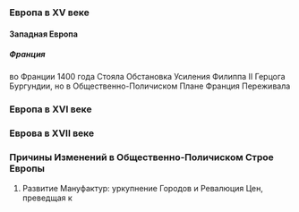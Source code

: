 ### Европа в XV веке
#### Западная Европа
##### Франция
во Франции 1400 года Стояла Обстановка Усиления Филиппа II Герцога Бургундии, но в Общественно-Поличиском Плане Франция Переживала
### Европа в XVI веке
### Еврова в XVII веке
### Причины Изменений в Общественно-Поличиском Строе Европы
1. Развитие Мануфактур: уркупнение Городов и Ревалюция Цен, преведщая к
